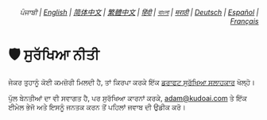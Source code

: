 <div align="right">
    <h6>
        <picture>
            <source type="image/svg+xml" media="(prefers-color-scheme: dark)" srcset="https://cdn.jsdelivr.net/gh/adamlui/js-utils/docs/images/earth-icon/white/icon32.svg">
            <img height=14 src="https://cdn.jsdelivr.net/gh/adamlui/js-utils/docs/images/earth-icon/black/icon32.svg">
        </picture>
        &nbsp;ਪੰਜਾਬੀ |
        <a href="../SECURITY.md">English</a> |
        <a href="../zh-cn/SECURITY.md">简体中文</a> |
        <a href="../zh-tw/SECURITY.md">繁體中文</a> |
        <a href="../hi/SECURITY.md">हिंदी</a> |
        <a href="../bn/SECURITY.md">বাংলা</a> |
        <a href="../mr/SECURITY.md">मराठी</a> |
        <a href="../de/SECURITY.md">Deutsch</a> |
        <a href="../es/SECURITY.md">Español</a> |
        <a href="../fr/SECURITY.md">Français</a>
    </h6>
</div>

# 🛡️ ਸੁਰੱਖਿਆ ਨੀਤੀ

ਜੇਕਰ ਤੁਹਾਨੂੰ ਕੋਈ ਕਮਜ਼ੋਰੀ ਮਿਲਦੀ ਹੈ, ਤਾਂ ਕਿਰਪਾ ਕਰਕੇ ਇੱਕ [ਡਰਾਫਟ ਸੁਰੱਖਿਆ ਸਲਾਹਕਾਰ](https://github.com/adamlui/minify.js/security/advisories/new) ਖੋਲ੍ਹੋ।

ਪੁੱਲ ਬੇਨਤੀਆਂ ਦਾ ਵੀ ਸਵਾਗਤ ਹੈ, ਪਰ ਸੁਰੱਖਿਆ ਕਾਰਨਾਂ ਕਰਕੇ, <adam@kudoai.com> ਤੇ ਇੱਕ ਈਮੇਲ ਭੇਜੋ ਅਤੇ ਇਸਨੂੰ ਜਨਤਕ ਕਰਨ ਤੋਂ ਪਹਿਲਾਂ ਜਵਾਬ ਦੀ ਉਡੀਕ ਕਰੋ।
